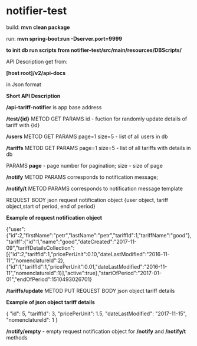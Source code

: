 # notifier-test

build: <b>mvn clean package</b>

run: <b>mvn spring-boot:run -Dserver.port=9999</b>

<b>to init db run scripts from notifier-test/src/main/resources/DBScripts/ </b>


API Description get from:

<b>[host root]/v2/api-docs</b>
  
  in Json format

<p><b>Short API Description</b></p>
                   <p><b>/api-tariff-notifier</b>  is app base address</p>
              <p><b>/test/{id}</b> METOD GET PARAMS id - fuction for randomly update details of tariff with {id}
                    <p><b>/users</b> METOD GET  PARAMS page=1 size=5 -  list of all users in db</p>
                  <p><b>/tariffs</b> METOD GET  PARAMS page=1 size=5 -  list of all tariffs with details in db</p>
                   <p>PARAMS <b>page</b> - page number for pagination; size - size of page</p>
                   <p><b>/notify</b> METOD   PARAMS  corresponds to notification message; </p>
                   <p><b>/notify/t</b> METOD   PARAMS  corresponds to notification message template </p>
                    <p>REQUEST BODY json request notification object {user object, tariff object,start of period, end of period} </p>
                    <p><b>Example of request notification object</b></p>
                    <p>{"user":{"id":2,"firstName":"petr","lastName":"petr","tariffId":1,"tariffName":"good"},"tariff":{"id":1,"name":"good","dateCreated":"2017-11-09","tariffDetailsCollection":[{"id":2,"tariffId":1,"pricePerUnit":0.10,"dateLastModified":"2016-11-11","nomenclatureId":2},{"id":1,"tariffId":1,"pricePerUnit":0.01,"dateLastModified":"2016-11-11","nomenclatureId":1}],"active":true},"startOfPeriod":"2017-01-01","endOfPeriod":1510493026701}</p>
                   <p><b>/tariffs/update</b> METOD PUT   REQUEST BODY json object tariff details</p>
                   <p><b>Example of json object tariff details</b></p>
                   {
                    "id": 5,
                    "tariffId": 3,
                    "pricePerUnit": 1.5,
                    "dateLastModified": "2017-11-15",
                    "nomenclatureId": 1
                }
                   <p><b>/notify/empty</b> - empty request notification object for <b>/notify</b> and <b>/notify/t</b> methods</p>
